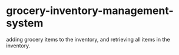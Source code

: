 # grocery-inventory-management-system
adding grocery items to the inventory, and  retrieving all items in the inventory.
